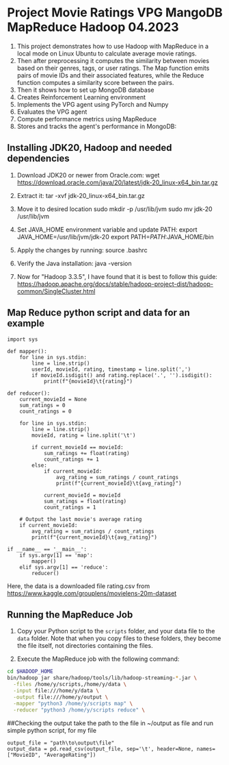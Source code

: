 # Project Movie Ratings VPG MangoDB MapReduce Hadoop 04.2023

1. This project demonstrates how to use Hadoop with MapReduce in a local mode on Linux Ubuntu  to calculate average movie ratings.
2. Then after preprocessing it computes the similarity between movies based on their genres, tags, or user ratings. The Map function emits pairs of movie IDs and their associated features, while the Reduce function computes a similarity score between the pairs.
3. Then it shows how to set up MongoDB database
4. Creates Reinforcement Learning environment
5. Implements the VPG agent using PyTorch and Numpy
6. Evaluates the VPG agent
7. Compute performance metrics using MapReduce
8. Stores and tracks the agent's performance in MongoDB:

## Installing JDK20, Hadoop and needed dependencies
1. Download JDK20 or newer from Oracle.com:
wget https://download.oracle.com/java/20/latest/jdk-20_linux-x64_bin.tar.gz
2. Extract it:
tar -xvf jdk-20_linux-x64_bin.tar.gz
3. Move it to desired location
sudo mkdir -p /usr/lib/jvm
sudo mv jdk-20 /usr/lib/jvm
4. Set JAVA_HOME environment variable and update PATH:
export JAVA_HOME=/usr/lib/jvm/jdk-20
export PATH=$PATH:$JAVA_HOME/bin
5. Apply the changes by running:
source .bashrc
6. Verify the Java installation:
java -version

7. Now for "Hadoop 3.3.5", I have found that it is best to follow this guide:
https://hadoop.apache.org/docs/stable/hadoop-project-dist/hadoop-common/SingleCluster.html
## Map Reduce python script and data for an example
```
import sys

def mapper():
    for line in sys.stdin:
        line = line.strip()
        userId, movieId, rating, timestamp = line.split(',')
        if movieId.isdigit() and rating.replace('.', '').isdigit():
            print(f"{movieId}\t{rating}")

def reducer():
    current_movieId = None
    sum_ratings = 0
    count_ratings = 0

    for line in sys.stdin:
        line = line.strip()
        movieId, rating = line.split('\t')

        if current_movieId == movieId:
            sum_ratings += float(rating)
            count_ratings += 1
        else:
            if current_movieId:
                avg_rating = sum_ratings / count_ratings
                print(f"{current_movieId}\t{avg_rating}")

            current_movieId = movieId
            sum_ratings = float(rating)
            count_ratings = 1

    # Output the last movie's average rating
    if current_movieId:
        avg_rating = sum_ratings / count_ratings
        print(f"{current_movieId}\t{avg_rating}")

if __name__ == '__main__':
    if sys.argv[1] == 'map':
        mapper()
    elif sys.argv[1] == 'reduce':
        reducer()
```
Here, the data is a downloaded file rating.csv from https://www.kaggle.com/grouplens/movielens-20m-dataset
## Running the MapReduce Job

1. Copy your Python script to the `scripts` folder, and your data file to the `data` folder. Note that when you copy files to these folders, they become the file itself, not directories containing the files.

2. Execute the MapReduce job with the following command:

```bash
cd $HADOOP_HOME
bin/hadoop jar share/hadoop/tools/lib/hadoop-streaming-*.jar \
  -files /home/y/scripts,/home/y/data \
  -input file:///home/y/data \
  -output file:///home/y/output \
  -mapper "python3 /home/y/scripts map" \
  -reducer "python3 /home/y/scripts reduce" \
```

##Checking the output
take the path to the file in ~/output as file and run simple python script, for my file
```
output_file = "path\to\output\file"
output_data = pd.read_csv(output_file, sep='\t', header=None, names=["MovieID", "AverageRating"])
```

